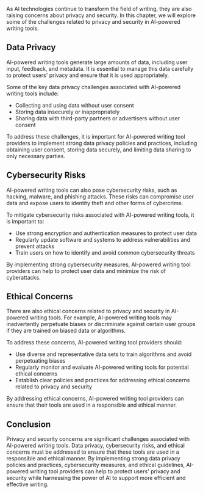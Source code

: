 

As AI technologies continue to transform the field of writing, they are also raising concerns about privacy and security. In this chapter, we will explore some of the challenges related to privacy and security in AI-powered writing tools.

Data Privacy
------------

AI-powered writing tools generate large amounts of data, including user input, feedback, and metadata. It is essential to manage this data carefully to protect users' privacy and ensure that it is used appropriately.

Some of the key data privacy challenges associated with AI-powered writing tools include:

* Collecting and using data without user consent
* Storing data insecurely or inappropriately
* Sharing data with third-party partners or advertisers without user consent

To address these challenges, it is important for AI-powered writing tool providers to implement strong data privacy policies and practices, including obtaining user consent, storing data securely, and limiting data sharing to only necessary parties.

Cybersecurity Risks
-------------------

AI-powered writing tools can also pose cybersecurity risks, such as hacking, malware, and phishing attacks. These risks can compromise user data and expose users to identity theft and other forms of cybercrime.

To mitigate cybersecurity risks associated with AI-powered writing tools, it is important to:

* Use strong encryption and authentication measures to protect user data
* Regularly update software and systems to address vulnerabilities and prevent attacks
* Train users on how to identify and avoid common cybersecurity threats

By implementing strong cybersecurity measures, AI-powered writing tool providers can help to protect user data and minimize the risk of cyberattacks.

Ethical Concerns
----------------

There are also ethical concerns related to privacy and security in AI-powered writing tools. For example, AI-powered writing tools may inadvertently perpetuate biases or discriminate against certain user groups if they are trained on biased data or algorithms.

To address these concerns, AI-powered writing tool providers should:

* Use diverse and representative data sets to train algorithms and avoid perpetuating biases
* Regularly monitor and evaluate AI-powered writing tools for potential ethical concerns
* Establish clear policies and practices for addressing ethical concerns related to privacy and security

By addressing ethical concerns, AI-powered writing tool providers can ensure that their tools are used in a responsible and ethical manner.

Conclusion
----------

Privacy and security concerns are significant challenges associated with AI-powered writing tools. Data privacy, cybersecurity risks, and ethical concerns must be addressed to ensure that these tools are used in a responsible and ethical manner. By implementing strong data privacy policies and practices, cybersecurity measures, and ethical guidelines, AI-powered writing tool providers can help to protect users' privacy and security while harnessing the power of AI to support more efficient and effective writing.
